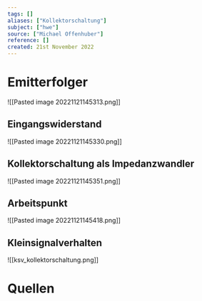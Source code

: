 ```yaml
---
tags: []
aliases: ["Kollektorschaltung"]
subject: ["hwe"]
source: ["Michael Offenhuber"]
reference: []
created: 21st November 2022
---
```


# Emitterfolger
![[Pasted image 20221121145313.png]]

## Eingangswiderstand
![[Pasted image 20221121145330.png]]

## Kollektorschaltung als Impedanzwandler
![[Pasted image 20221121145351.png]]

## Arbeitspunkt
![[Pasted image 20221121145418.png]]

## Kleinsignalverhalten
![[ksv_kollektorschaltung.png]]
# Quellen